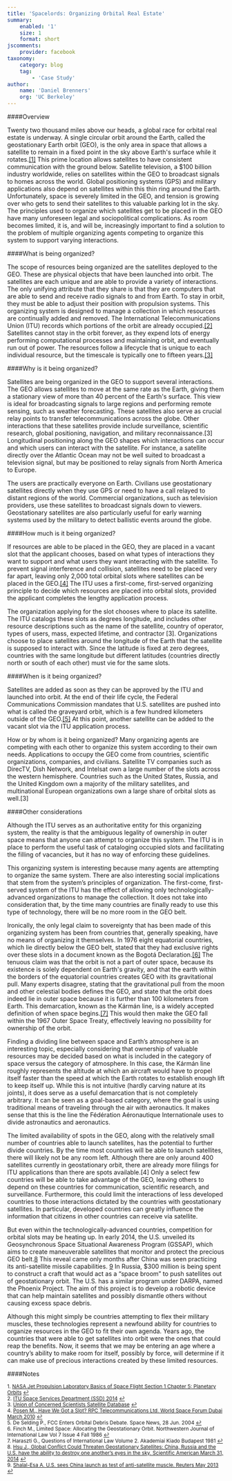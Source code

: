 ```yaml
---
title: 'Spacelords: Organizing Orbital Real Estate'
summary:
    enabled: '1'
    size: 1
    format: short
jscomments:
    provider: facebook
taxonomy:
    category: blog
    tag:
        - 'Case Study'
author:
    name: 'Daniel Brenners'
    org: 'UC Berkeley'
---
```


####Overview 

Twenty two thousand miles above our heads, a global race for orbital real estate is underway. A single circular orbit around the Earth, called the geostationary Earth orbit (GEO), is the only area in space that allows a satellite to remain in a fixed point in the sky above Earth's surface while it rotates.<a href="#fn1" id="ref1">[1]</a> This prime location allows satellites to have consistent communication with the ground below. Satellite television, a $100 billion industry worldwide, relies on satellites within the GEO to broadcast signals to homes across the world. Global positioning systems (GPS) and military applications also depend on satellites within this thin ring around the Earth. Unfortunately, space is severely limited in the GEO, and tension is growing over who gets to send their satellites to this valuable parking lot in the sky. The principles used to organize which satellites get to be placed in the GEO have many unforeseen legal and sociopolitical complications. As room becomes limited, it is, and will be, increasingly important to find a solution to the problem of multiple organizing agents competing to organize this system to support varying interactions.

####What is being organized? 

The scope of resources being organized are the satellites deployed to the GEO. These are physical objects that have been launched into orbit. The satellites are each unique and are able to provide a variety of interactions. The only unifying attribute that they share is that they are computers that are able to send and receive radio signals to and from Earth. To stay in orbit, they must be able to adjust their position with propulsion systems. This organizing system is designed to manage a collection in which resources are continually added and removed. The International Telecommunications Union (ITU) records which portions of the orbit are already occupied.<a href="#fn2" id="ref2">[2]</a> Satellites cannot stay in the orbit forever, as they expend lots of energy performing computational processes and maintaining orbit, and eventually run out of power. The resources follow a lifecycle that is unique to each individual resource, but the timescale is typically one to fifteen years.<a href="#fn3" id="ref3">[3]</a>

####Why is it being organized? 

Satellites are being organized in the GEO to support several interactions. The GEO allows satellites to move at the same rate as the Earth, giving them a stationary view of more than 40 percent of the Earth's surface. This view is ideal for broadcasting signals to large regions and performing remote sensing, such as weather forecasting. These satellites also serve as crucial relay points to transfer telecommunications across the globe. Other interactions that these satellites provide include surveillance, scientific  research, global positioning, navigation, and military reconnaissance.[3] Longitudinal positioning along the GEO shapes which interactions can occur and which users can interact with the satellite. For instance, a satellite directly over the Atlantic Ocean may not be well suited to broadcast a television signal, but may be positioned to relay signals from North America to Europe. 

The users are practically everyone on Earth. Civilians use geostationary satellites directly when they use GPS or need to have a call relayed to distant regions of the world. Commercial organizations, such as television providers, use these satellites to broadcast signals down to viewers. Geostationary satellites are also particularly useful for early warning systems used by the military to detect ballistic events around the globe.

####How much is it being organized?  

If resources are able to be placed in the GEO, they are placed in a vacant slot that the applicant chooses, based on what types of interactions they want to support and what users they want interacting with the satellite. To prevent signal interference and collision, satellites need to be placed very far apart, leaving only 2,000 total orbital slots where satellites can be placed in the GEO.<a href="#fn4" id="ref4">[4]</a>  The ITU uses a first-come, first-served  organizing principle to decide which resources are placed into orbital slots, provided the applicant completes the lengthy application process. 

The organization applying for the slot chooses where to place its satellite. The ITU catalogs these slots as degrees longitude, and includes other resource descriptions such as the name of the satellite, country of operator, types of users, mass, expected lifetime, and contractor [3].  Organizations choose to place satellites around the longitude of the Earth that the satellite is supposed to interact with. Since the latitude is fixed  at zero degrees, countries with the same longitude but different  latitudes (countries directly north or south of each other) must vie for the same slots.

####When is it being organized?  

Satellites are added as soon as they can be approved by the ITU and launched into orbit. At the end of their life cycle, the Federal Communications Commission mandates that U.S. satellites are pushed into what is called the graveyard orbit, which is a few hundred kilometers outside of the GEO.<a href="#fn5" id="ref5">[5]</a>  At this point, another satellite can be added to the vacant slot via the ITU application process.

How or by whom is it being organized? Many organizing agents are competing with each other to organize this system according to their own needs. Applications to occupy the GEO come from countries, scientific  organizations, companies, and civilians. Satellite TV companies such as DirecTV, Dish Network, and Intelsat own a large number of the slots across the western hemisphere. Countries such as the United States, Russia, and the United Kingdom own a majority of the military satellites, and multinational European organizations own a large share of orbital slots as well.[3]

####Other considerations

Although the ITU serves as an authoritative entity for this organizing system, the reality is that the ambiguous legality of ownership in outer space means that anyone can attempt to organize this system. The ITU is in place to perform the useful task of cataloging occupied slots and facilitating the filling  of vacancies, but it has no way of enforcing these guidelines. 

This organizing system is interesting because many agents are attempting to organize the same system. There are also interesting social implications that stem from the system’s principles of organization. The first-come, first-served system of the ITU has the effect  of allowing only technologically-advanced organizations to manage the collection. It does not take into consideration that, by the time many countries are finally ready to use this type of technology, there will be no more room in the GEO belt. 

Ironically, the only legal claim to sovereignty that has been made of this organizing system has been from countries that, generally speaking, have no means of organizing it themselves. In 1976 eight equatorial countries, which lie directly below the GEO belt, stated that they had exclusive rights over these slots in a document known as the Bogotá Declaration.<a href="#fn6" id="ref6">[6]</a>  The tenuous claim was that the orbit is not a part of outer space, because its existence is solely dependent on Earth's gravity, and that the earth within the borders of the equatorial countries creates GEO with its gravitational pull. Many experts disagree, stating that the gravitational pull from the moon and other celestial bodies defines  the GEO, and state that the orbit does indeed lie in outer space because it is further than 100 kilometers from Earth. This demarcation, known as the Kármán line, is a widely accepted definition of when space begins.<a href="#fn7" id="ref7">[7]</a>  This would then make the GEO fall within the 1967 Outer Space Treaty, effectively leaving no possibility for ownership of the orbit.

Finding a dividing line between space and Earth’s atmosphere is an interesting topic, especially considering that ownership of valuable resources may be decided based on what is included in the category of space versus the category of atmosphere. In this case, the Kármán line roughly represents the altitude at which an aircraft would have to propel itself faster than the speed at which the Earth rotates to establish enough lift to keep itself up. While this is not intuitive (hardly carving nature at its joints), it does serve as a useful demarcation that is not completely arbitrary. It can be seen as a goal-based category, where the goal is using traditional means of traveling through the air with aeronautics. It makes sense that this is the line the Fédération Aéronautique Internationale uses to divide astronautics and aeronautics. 

The limited availability of spots in the GEO, along with the relatively small number of countries able to launch satellites, has the potential to further divide countries. By the time most countries will be able to launch satellites, there will likely not be any room left. Although there are only around 400 satellites currently in geostationary orbit, there are already more filings  for ITU applications than there are spots available.[4] Only a select few countries will be able to take advantage of the GEO, leaving others to depend on these countries for communication, scientific  research, and surveillance. Furthermore, this could limit the interactions of less developed countries to those interactions dictated by the countries with geostationary satellites. In particular, developed countries can greatly influence the information that citizens in other countries can receive via satellite. 

But even within the technologically-advanced countries, competition for orbital slots may be heating up. In early 2014, the U.S. unveiled its Geosynchronous Space Situational Awareness Program (GSSAP), which aims to create maneuverable satellites that monitor and protect the precious GEO belt.<a href="#fn8" id="ref8">8</a>  This reveal came only months after China was seen practicing its anti-satellite missile capabilities. <a href="#fn9" id="ref9">9</a>  In Russia, $300 million is being spent to construct a craft that would act as a “space broom” to push satellites out of geostationary orbit. The U.S. has a similar program under DARPA, named the Phoenix Project. The aim of this project is to develop a robotic device that can help maintain satellites and possibly dismantle others without causing excess space debris. 

Although this might simply be countries attempting to flex  their military muscles, these technologies represent a newfound ability for countries to organize resources in the GEO to fit  their own agenda. Years ago, the countries that were able to get satellites into orbit were the ones that could reap the benefits.  Now, it seems that we may be entering an age where a country’s ability to make room for itself, possibly by force, will determine if it can make use of precious interactions created by these limited resources. 

####Notes

<sup id="fn1">1. [NASA Jet Propulsion Laboratory Basics of Space Flight Section 1 Chapter 5: Planetary Orbits](http://www2.jpl.nasa.gov/basics/bsf5-1.php) <a href="#ref1" title="Jump back to footnote 1 in the text.">↩</a></sup><br>
<sup id="fn2">2. [ITU Space Services Department (SSD) 2014](http://www.itu.int/ITU-R/go/space/en) <a href="#ref2" title="Jump back to footnote 2 in the text.">↩</a></sup><br>
<sup id="fn3">3. [Union of Concerned Scientists Satellite Database](http://www.ucsusa.org/nuclear_weapons_and_global_security/solutions/space-weapons/ucs-satellitedatabase.html#.VJKNXmTF-5I) <a href="#ref3" title="Jump back to footnote 3 in the text.">↩</a></sup><br>
<sup id="fn4">4. [Posen M., Have We Got a Slot? RPC Telecommunications Ltd. World Space Forum Dubai March 2010](http://www.rpctelecom.com/files/Have%20We%20Got%20A%20Slot.pdf) <a href="#ref4" title="Jump back to footnote 4 in the text.">↩</a></sup><br>
<sup id="fn5">5. De Selding P., FCC Enters Orbital Debris Debate. Space News, 28 Jun. 2004 <a href="#ref5" title="Jump back to footnote 5 in the text.">↩</a></sup><br>
<sup id="fn6">6. Finch M., Limited Space: Allocating the Geostationary Orbit. Northwestern Journal of International Law Vol 7 Issue 4 Fall 1986 <a href="#ref6" title="Jump back to footnote 6 in the text.">↩</a></sup><br>
<sup id="fn7">7. Haraszti G., Questions of International Law Volume 2. Akademiai Kiado Budapest 1981 <a href="#ref7" title="Jump back to footnote 7 in the text.">↩</a></sup><br>
<sup id="fn8">8. [Hsu J., Global Conflict  Could Threaten Geostationary Satellites: China, Russia and the U.S. have the ability to destroy one another’s eyes in the sky. Scientific American March 31, 2014](http://www.scientificamerican.com/article/global-conflict-could-threaten-geostationary-satellites/) <a href="#ref8" title="Jump back to footnote 8 in the text.">↩</a></sup><br>
<sup id="fn9">9. [Shalal-Esa A. U.S. sees China launch as test of anti-satellite muscle. Reuters May 2013](http://www.reuters.com/article/2013/05/15/us-china-launchidUSBRE94E07D20130515) <a href="#ref9" title="Jump back to footnote 9 in the text.">↩</a></sup><br>


<script>

// from http://stackoverflow.com/questions/17534661/make-anchor-link-go-some-pixels-above-where-its-linked-to
$(document).ready(function () {
    $('a').on('click', function (e) {
        // e.preventDefault();

        var target = this.hash,
            $target = $(target);

       $('html, body').stop().animate({
        'scrollTop': $target.offset().top-100
    }, 900, 'swing', function () {
    });

        console.log(window.location);

        return false;
    });

});

</script>
